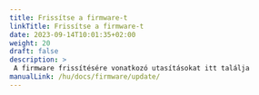 ```yaml
---
title: Frissítse a firmware-t
linkTitle: Frissítse a firmware-t
date: 2023-09-14T10:01:35+02:00
weight: 20
draft: false
description: >
 A firmware frissítésére vonatkozó utasításokat itt találja
manualLink: /hu/docs/firmware/update/
---
```

